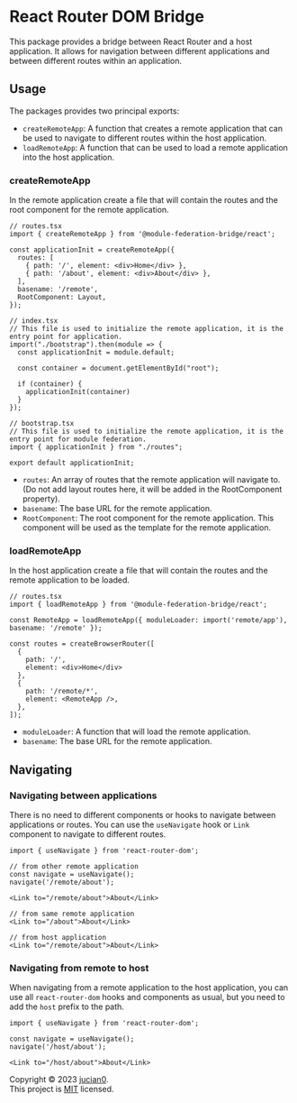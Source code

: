 # React Router DOM Bridge

This package provides a bridge between React Router and a host application. It allows for navigation between different applications and between different routes within an application.

## Usage
 The packages provides two principal exports:
 - `createRemoteApp`: A function that creates a remote application that can be used to navigate to different routes within the host application.
 - `loadRemoteApp`: A function that can be used to load a remote application into the host application.

### createRemoteApp
 In the remote application create a file that will contain the routes and the root component for the remote application.

```tsx
// routes.tsx
import { createRemoteApp } from '@module-federation-bridge/react';

const applicationInit = createRemoteApp({
  routes: [
    { path: '/', element: <div>Home</div> },
    { path: '/about', element: <div>About</div> },
  ],
  basename: '/remote',
  RootComponent: Layout,
});

// index.tsx
// This file is used to initialize the remote application, it is the entry point for application.
import("./bootstrap").then(module => {
  const applicationInit = module.default;

  const container = document.getElementById("root");

  if (container) {
    applicationInit(container)
  }
});

// bootstrap.tsx
// This file is used to initialize the remote application, it is the entry point for module federation.
import { applicationInit } from "./routes";

export default applicationInit;
```
 - `routes`: An array of routes that the remote application will navigate to.(Do not add layout routes here, it will be added in the RootComponent property).
 - `basename`: The base URL for the remote application.
 - `RootComponent`: The root component for the remote application. This component will be used as the template for the remote application.


### loadRemoteApp
In the host application create a file that will contain the routes and the remote application to be loaded.

```tsx
// routes.tsx
import { loadRemoteApp } from '@module-federation-bridge/react';

const RemoteApp = loadRemoteApp({ moduleLoader: import('remote/app'), basename: '/remote' });

const routes = createBrowserRouter([
  {
    path: '/',
    element: <div>Home</div>
  },
  {
    path: '/remote/*',
    element: <RemoteApp />,
  },
]);
```

 - `moduleLoader`: A function that will load the remote application.
 - `basename`: The base URL for the remote application.


 ## Navigating

 ### Navigating between applications
 There is no need to different components or hooks to navigate between applications or routes. You can use the `useNavigate` hook or `Link` component to navigate to different routes.

 ```tsx
 import { useNavigate } from 'react-router-dom';

 // from other remote application
 const navigate = useNavigate();
 navigate('/remote/about');

 <Link to="/remote/about">About</Link>

 // from same remote application
 <Link to="/about">About</Link>

 // from host application
 <Link to="/remote/about">About</Link>
 ```

 ### Navigating from remote to host
 When navigating from a remote application to the host application, you can use all `react-router-dom` hooks and components as usual, but you need to add the `host` prefix to the path.

 ```tsx
 import { useNavigate } from 'react-router-dom';

 const navigate = useNavigate();
 navigate('/host/about');

 <Link to="/host/about">About</Link>
 ```

Copyright © 2023 [jucian0](https://github.com/jucian0).<br />
This project is [MIT](https://github.com/jucian0/module-federation-bridge/blob/53debd6986650f76561795f2069d6eebc5db6c65/LICENSE) licensed.
